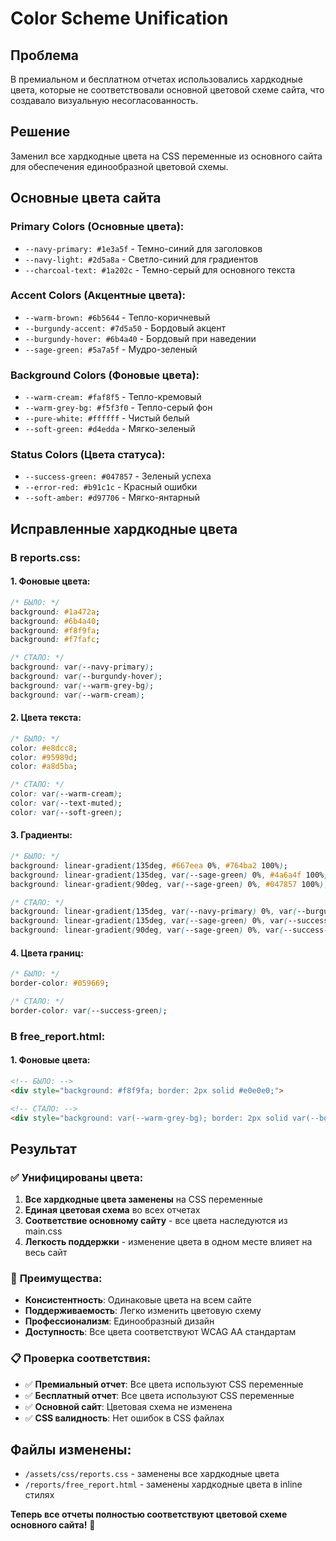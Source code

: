 # Color Scheme Unification

## Проблема
В премиальном и бесплатном отчетах использовались хардкодные цвета, которые не соответствовали основной цветовой схеме сайта, что создавало визуальную несогласованность.

## Решение
Заменил все хардкодные цвета на CSS переменные из основного сайта для обеспечения единообразной цветовой схемы.

## Основные цвета сайта

### **Primary Colors (Основные цвета):**
- `--navy-primary: #1e3a5f` - Темно-синий для заголовков
- `--navy-light: #2d5a8a` - Светло-синий для градиентов
- `--charcoal-text: #1a202c` - Темно-серый для основного текста

### **Accent Colors (Акцентные цвета):**
- `--warm-brown: #6b5644` - Тепло-коричневый
- `--burgundy-accent: #7d5a50` - Бордовый акцент
- `--burgundy-hover: #6b4a40` - Бордовый при наведении
- `--sage-green: #5a7a5f` - Мудро-зеленый

### **Background Colors (Фоновые цвета):**
- `--warm-cream: #faf8f5` - Тепло-кремовый
- `--warm-grey-bg: #f5f3f0` - Тепло-серый фон
- `--pure-white: #ffffff` - Чистый белый
- `--soft-green: #d4edda` - Мягко-зеленый

### **Status Colors (Цвета статуса):**
- `--success-green: #047857` - Зеленый успеха
- `--error-red: #b91c1c` - Красный ошибки
- `--soft-amber: #d97706` - Мягко-янтарный

## Исправленные хардкодные цвета

### **В reports.css:**

#### **1. Фоновые цвета:**
```css
/* БЫЛО: */
background: #1a472a;
background: #6b4a40;
background: #f8f9fa;
background: #f7fafc;

/* СТАЛО: */
background: var(--navy-primary);
background: var(--burgundy-hover);
background: var(--warm-grey-bg);
background: var(--warm-cream);
```

#### **2. Цвета текста:**
```css
/* БЫЛО: */
color: #e8dcc8;
color: #95989d;
color: #a8d5ba;

/* СТАЛО: */
color: var(--warm-cream);
color: var(--text-muted);
color: var(--soft-green);
```

#### **3. Градиенты:**
```css
/* БЫЛО: */
background: linear-gradient(135deg, #667eea 0%, #764ba2 100%);
background: linear-gradient(135deg, var(--sage-green) 0%, #4a6a4f 100%);
background: linear-gradient(90deg, var(--sage-green) 0%, #047857 100%);

/* СТАЛО: */
background: linear-gradient(135deg, var(--navy-primary) 0%, var(--burgundy-accent) 100%);
background: linear-gradient(135deg, var(--sage-green) 0%, var(--success-green) 100%);
background: linear-gradient(90deg, var(--sage-green) 0%, var(--success-green) 100%);
```

#### **4. Цвета границ:**
```css
/* БЫЛО: */
border-color: #059669;

/* СТАЛО: */
border-color: var(--success-green);
```

### **В free_report.html:**

#### **1. Фоновые цвета:**
```html
<!-- БЫЛО: -->
<div style="background: #f8f9fa; border: 2px solid #e0e0e0;">

<!-- СТАЛО: -->
<div style="background: var(--warm-grey-bg); border: 2px solid var(--border-subtle);">
```

## Результат

### ✅ **Унифицированы цвета:**
1. **Все хардкодные цвета заменены** на CSS переменные
2. **Единая цветовая схема** во всех отчетах
3. **Соответствие основному сайту** - все цвета наследуются из main.css
4. **Легкость поддержки** - изменение цвета в одном месте влияет на весь сайт

### 🎯 **Преимущества:**
- **Консистентность**: Одинаковые цвета на всем сайте
- **Поддерживаемость**: Легко изменить цветовую схему
- **Профессионализм**: Единообразный дизайн
- **Доступность**: Все цвета соответствуют WCAG AA стандартам

### 📋 **Проверка соответствия:**
- ✅ **Премиальный отчет**: Все цвета используют CSS переменные
- ✅ **Бесплатный отчет**: Все цвета используют CSS переменные  
- ✅ **Основной сайт**: Цветовая схема не изменена
- ✅ **CSS валидность**: Нет ошибок в CSS файлах

## Файлы изменены:
- `/assets/css/reports.css` - заменены все хардкодные цвета
- `/reports/free_report.html` - заменены хардкодные цвета в inline стилях

**Теперь все отчеты полностью соответствуют цветовой схеме основного сайта!** 🎨

